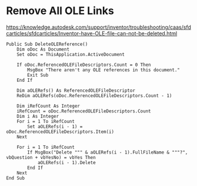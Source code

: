 # Remove All OLE Links
https://knowledge.autodesk.com/support/inventor/troubleshooting/caas/sfdcarticles/sfdcarticles/Inventor-have-OLE-file-can-not-be-deleted.html
```vba
Public Sub DeleteOLEReference()
    Dim oDoc As Document
    Set oDoc = ThisApplication.ActiveDocument

    If oDoc.ReferencedOLEFileDescriptors.Count = 0 Then
        MsgBox "There aren't any OLE references in this document."
        Exit Sub
    End If

    Dim aOLERefs() As ReferencedOLEFileDescriptor
    ReDim aOLERefs(oDoc.ReferencedOLEFileDescriptors.Count - 1)

    Dim iRefCount As Integer
    iRefCount = oDoc.ReferencedOLEFileDescriptors.Count
    Dim i As Integer
    For i = 1 To iRefCount
        Set aOLERefs(i - 1) = oDoc.ReferencedOLEFileDescriptors.Item(i)
    Next

    For i = 1 To iRefCount
        If MsgBox("Delete """ & aOLERefs(i - 1).FullFileName & """?", vbQuestion + vbYesNo) = vbYes Then
            aOLERefs(i - 1).Delete
        End If
    Next
End Sub
```

#
```vba
```
